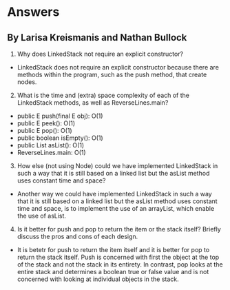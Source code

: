 # Answers
## By Larisa Kreismanis and Nathan Bullock

1. Why does LinkedStack not require an explicit constructor?
- LinkedStack does not require an explicit constructor because there are methods within the program, such as the push method, that create nodes.

2. What is the time and (extra) space complexity of each of the LinkedStack methods, as well as ReverseLines.main?
- public E push(final E obj): O(1)
- public E peek(): O(1)
- public E pop(): O(1)
- public boolean isEmpty(): O(1)
- public List<E> asList(): O(1)
- ReverseLines.main: O(1)

3. How else (not using Node) could we have implemented LinkedStack in such a way that it is still based on a linked list but the asList method uses constant time and space?
- Another way we could have implemented LinkedStack in such a way that it is still based on a linked list but the asList method uses constant time and space, is to implement the use of an arrayList, which enable the use of asList.

4. Is it better for push and pop to return the item or the stack itself? Briefly discuss the pros and cons of each design.
- It is betetr for push to return the item itself and it is better for pop to return the stack itself. Push is concerned with first the object at the top of the stack and not the stack in its entirety.  In contrast, pop looks at the entire stack and determines a boolean true or false value and is not concerned with looking at individual objects in the stack.  